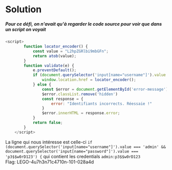 # Solution
##### Pour ce défi, on n'avait qu'à regarder le code source pour voir que dans un script on voyait 
```js
<script>
        function locator_encoder() {
            const value = "L2hpZGRlbi9mbGFn";
            return atob(value);
        }
        function validate(e) {
            e.preventDefault();
            if (document.querySelector('input[name="username"]').value === 'admin' && document.querySelector('input[name="password"]').value === 'p3$$w0rD123') {
                window.location.href = locator_encoder();
            } else {
                const $error = document.getElementById('error-message');
                $error.classList.remove('hidden')
                const response = {
                    error: "Identifiants incorrects. Réessaie !"
                }
                $error.innerHTML = response.error;
            }
            return false;
        }
    </script>
```
La ligne qui nous intéresse est celle-ci
``if (document.querySelector('input[name="username"]').value === 'admin' && document.querySelector('input[name="password"]').value === 'p3$$w0rD123') {``
qui contient les credentials ``admin:p3$$w0rD123``  
Flag: LEGO-4u7h3n71c4710n-101-028a4d
